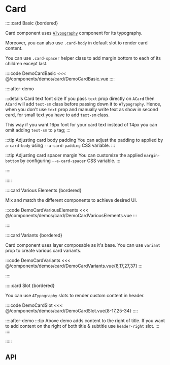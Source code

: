 <script lang="ts" setup>
import api from '@anu/component-meta/ACard.json';
</script>

# Card

<!-- 👉 Basic -->
:::::card Basic {bordered}

Card component uses [`ATypography`](/guide/base-components/typography) component for its typography.

Moreover, you can also use `.card-body` in default slot to render card content.

You can use `.card-spacer` helper class to add margin bottom to each of its children except last.

::::code DemoCardBasic
<<< @/components/demos/card/DemoCardBasic.vue
::::

::::after-demo

:::details Card text font size
If you pass `text` prop directly on `ACard` then `ACard` will add `text-sm` class before passing down it to `ATypography`. Hence, when you don't use `text` prop and manually write text as show in second card, for small text you have to add `text-sm` class.

This way if you want 16px font for your card text instead of 14px you can omit adding `text-sm` to `p` tag;
:::

:::tip Adjusting card body padding
You can adjust the padding to applied by `a-card-body` using `--a-card-padding` CSS variable.
:::

:::tip Adjusting card spacer margin
You can customize the applied `margin-bottom` by configuring `--a-card-spacer` CSS variable.
:::

::::

:::::

<!-- 👉 Various Elements -->
::::card Various Elements {bordered}

Mix and match the different components to achieve desired UI.

:::code DemoCardVariousElements
<<< @/components/demos/card/DemoCardVariousElements.vue
:::

::::

<!-- 👉 Variants -->
::::card Variants {bordered}

Card component uses layer composable as it's base. You can use `variant` prop to create various card variants.

:::code DemoCardVariants
<<< @/components/demos/card/DemoCardVariants.vue{8,17,27,37}
:::

::::

<!-- 👉 Slot -->
:::::card Slot {bordered}

You can use `ATypography` slots to render custom content in header.

::::code DemoCardSlot
<<< @/components/demos/card/DemoCardSlot.vue{8-17,25-34}
::::

::::after-demo
:::tip
Above demo adds content to the right of title. If you want to add content on the right of both title & subtitle use `header-right` slot.
:::
::::

:::::

<!-- 👉 API -->
## API

<Api title="Card" :api="api"></Api>
